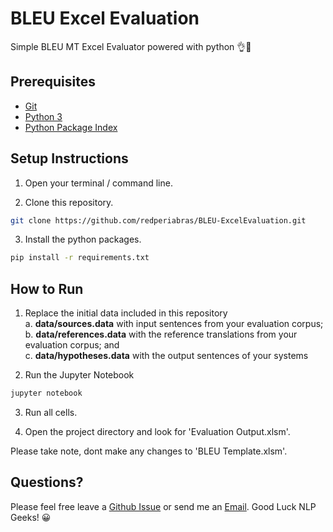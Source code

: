# BLEU Excel Evaluation
Simple BLEU MT Excel Evaluator powered with python 👌🐍

## Prerequisites
  - [Git]
  - [Python 3]
  - [Python Package Index]
  
  
## Setup Instructions
  1. Open your terminal / command line.
  
  2. Clone this repository.
  ```sh
  git clone https://github.com/redperiabras/BLEU-ExcelEvaluation.git
  ```
  
  3. Install the python packages.
  ```sh
  pip install -r requirements.txt
  ```
  
  
## How to Run
  1. Replace the initial data included in this repository  
     a. **data/sources.data** with input sentences from your evaluation corpus;  
     b. **data/references.data** with the reference translations from your evaluation corpus; and  
     c. **data/hypotheses.data** with the output sentences of your systems  
      
  2. Run the Jupyter Notebook
  ```sh
  jupyter notebook
  ```
  
  3. Run all cells.
  
  4. Open the project directory and look for 'Evaluation Output.xlsm'.
 
Please take note, dont make any changes to 'BLEU Template.xlsm'.

## Questions?
Please feel free leave a [Github Issue] or send me an [Email].
Good Luck NLP Geeks! 😀
  
  [Git]: <https://git-scm.com/download>
  [Python 3]: <https://www.python.org/ftp/python/3.6.4/python-3.6.4.exe>
  [Python Package Index]: <https://pip.pypa.io/en/stable/installing/>

  [Github]: <https://github.com/redperiabras>
  [Github Issue]: <https://github.com/redperiabras/BLEU-ExcelEvaluation/issues/new>
  [Email]: <mailto:redperiabras@gmail.com>
  
